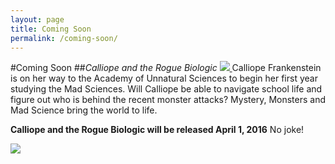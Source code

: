 ```yaml
---
layout: page
title: Coming Soon
permalink: /coming-soon/
---
```


#Coming Soon
##*Calliope and the Rogue Biologic*
<a href = "http://www.amazon.com/Three-Fs-Using-overcome-failure-ebook/dp/B00L9MCJHK/ref=asap_bc?ie=UTF8">
<img src = "https://dl.dropboxusercontent.com/u/45369/Calliope-1-mock.png" link = "http://www.amazon.com/Three-Fs-Using-overcome-failure-ebook/dp/B00L9MCJHK/ref=asap_bc?ie=UTF8">
</a> Calliope Frankenstein is on her way to the Academy of Unnatural Sciences to begin her first year studying the Mad Sciences. Will Calliope be able to navigate school life and figure out who is behind the recent monster attacks? Mystery, Monsters and Mad Science bring the world to life.  

**Calliope and the Rogue Biologic will be released April 1, 2016** No joke!


<a href = "">
<img src = "https://dl.dropboxusercontent.com/u/45369/amazon_preorder_button.gif" link = "">
</a>




